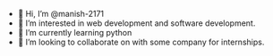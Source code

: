 - 👋 Hi, I’m @manish-2171
- 👀 I’m interested in web development and software development.
- 🌱 I’m currently learning python
- 💞️ I’m looking to collaborate on with some company for internships.

<!---
manish-2171/manish-2171 is a ✨ special ✨ repository because its `README.md` (this file) appears on your GitHub profile.
You can click the Preview link to take a look at your changes.
--->
